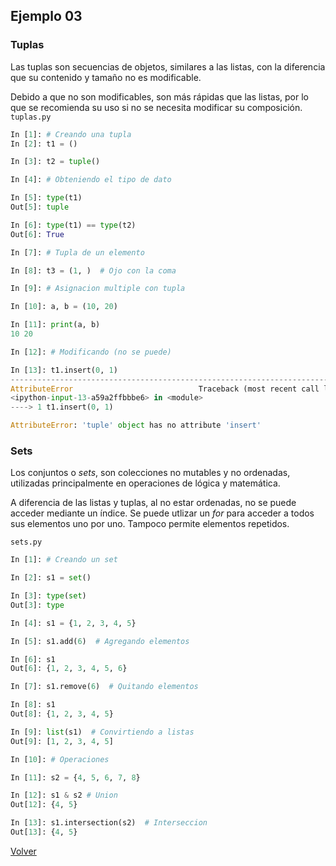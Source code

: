 ## Ejemplo 03

### Tuplas

Las tuplas son secuencias de objetos, similares a las listas, con la diferencia que su contenido y tamaño no es modificable.

Debido a que no son modificables, son más rápidas que las listas, por lo que se recomienda su uso si no se necesita modificar su composición.
`tuplas.py`
```python
In [1]: # Creando una tupla
In [2]: t1 = ()

In [3]: t2 = tuple()

In [4]: # Obteniendo el tipo de dato

In [5]: type(t1)
Out[5]: tuple

In [6]: type(t1) == type(t2)
Out[6]: True

In [7]: # Tupla de un elemento

In [8]: t3 = (1, )  # Ojo con la coma

In [9]: # Asignacion multiple con tupla

In [10]: a, b = (10, 20)

In [11]: print(a, b)
10 20

In [12]: # Modificando (no se puede)

In [13]: t1.insert(0, 1)
---------------------------------------------------------------------------
AttributeError                            Traceback (most recent call last)
<ipython-input-13-a59a2ffbbbe6> in <module>
----> 1 t1.insert(0, 1)

AttributeError: 'tuple' object has no attribute 'insert'
```

### Sets

Los conjuntos o *sets*, son colecciones no mutables y no ordenadas, utilizadas principalmente en operaciones de lógica y matemática.

A diferencia de las listas y tuplas, al no estar ordenadas, no se puede acceder mediante un índice. Se puede utlizar un *for* para acceder a todos sus elementos uno por uno. Tampoco permite elementos repetidos.

`sets.py`
```python
In [1]: # Creando un set 

In [2]: s1 = set()

In [3]: type(set)
Out[3]: type

In [4]: s1 = {1, 2, 3, 4, 5}

In [5]: s1.add(6)  # Agregando elementos

In [6]: s1
Out[6]: {1, 2, 3, 4, 5, 6}

In [7]: s1.remove(6)  # Quitando elementos

In [8]: s1 
Out[8]: {1, 2, 3, 4, 5}

In [9]: list(s1)  # Convirtiendo a listas
Out[9]: [1, 2, 3, 4, 5]

In [10]: # Operaciones

In [11]: s2 = {4, 5, 6, 7, 8}

In [12]: s1 & s2 # Union 
Out[12]: {4, 5}

In [13]: s1.intersection(s2)  # Interseccion
Out[13]: {4, 5}
```


[Volver](../readme.md)
